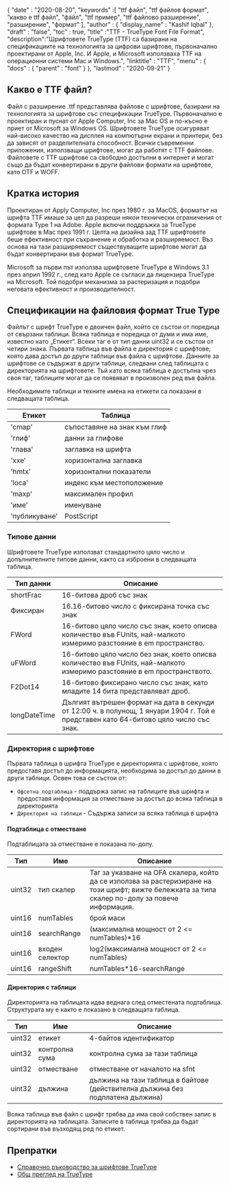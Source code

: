 {
  "date" : "2020-08-20",
  "keywords" :[ "ttf файл", "ttf файлов формат", "какво е ttf файл", "файл", "ttf пример", "ttf файлово разширение", "разширение", "формат" ],
  "author" : {
    "display_name" : "Kashif Iqbal"
},
  "draft" : "false",
  "toc" : true,
  "title" :"TTF - TrueType Font File Format",
  "description":"Шрифтовете TrueType (TTF) са базирани на спецификациите на технологията за цифрови шрифтове, първоначално проектирани от Apple, Inc. И Apple, и Microsoft използваха TTF на операционни системи Mac и Windows.",
  "linktitle" : "TTF",
  "menu" : {
    "docs" : {
      "parent" : "font"
}
},
  "lastmod" : "2020-09-21"
}

## Какво е TTF файл?

Файл с разширение .ttf представлява файлове с шрифтове, базирани на технологията за шрифтове със спецификации TrueType. Първоначално е проектиран и пуснат от Apple Computer, Inc за Mac OS и по-късно е приет от Microsoft за Windows OS. Шрифтовете TrueType осигуряват най-високо качество на дисплея на компютърни екрани и принтери, без да зависят от разделителната способност. Всички съвременни приложения, използващи шрифтове, могат да работят с TTF файлове. Файловете с TTF шрифтове са свободно достъпни в интернет и могат също да бъдат конвертирани в други файлови формати на шрифтове, като OTF и WOFF.

## Кратка история

Проектиран от Apply Computer, Inc през 1980 г. за MacOS, форматът на шрифта TTF имаше за цел да разреши някои технически ограничения от формата Type 1 на Adobe. Apple включи поддръжка за TrueType шрифтове в Mac през 1991 г. Целта на дизайна зад TTF шрифтовете беше ефективност при съхранение и обработка и разширяемост. Въз основа на тази разширяемост съществуващите шрифтове могат да бъдат конвертирани във формат TrueType.

Microsoft за първи път използва шрифтовете TrueType в Windows 3.1 през април 1992 г., след като Apple се съгласи да лицензира TrueType на Microsoft. Той подобри механизма за растеризация и подобри неговата ефективност и производителност.

## Спецификации на файловия формат True Type

Файлът с шрифт TrueType е двоичен файл, който се състои от поредица от свързани таблици. Всяка таблица е поредица от думи и има име, известно като „Етикет“. Всеки таг е от тип данни uint32 и се състои от четири знака. Първата таблица във файла е директория с шрифтове, която дава достъп до други таблици във файла с шрифтове. Данните за шрифтове се съдържат в други таблици, следвани след таблицата с директорията на шрифтовете. Тъй като всяка таблица е достъпна чрез своя таг, таблиците могат да се появяват в произволен ред във файла.

Необходимите таблици и техните имена на етикети са показани в следващата таблица.

|**Етикет**|**Таблица**|
---|---|
|'cmap'| съпоставяне на знак към глиф|
|'глиф'| данни за глифове|
|'глава'| заглавка на шрифта|
|'ххе'| хоризонтална заглавка|
|'hmtx'| хоризонтални показатели|
|'loca'| индекс към местоположение|
|'maxp'| максимален профил|
|'име'| именуване|
|'публикуване'| PostScript|

### Типове данни
Шрифтовете TrueType използват стандартното цяло число и допълнителните типове данни, както са изброени в следващата таблица.

|**Тип данни** | **Описание** |
---|---|
|shortFrac| 16-битова дроб със знак|
|Фиксиран| 16.16-битово число с фиксирана точка със знак|
|FWord| 16-битово цяло число със знак, което описва количество във FUnits, най-малкото измеримо разстояние в em пространство.|
|uFWord| 16-битово цяло число без знак, което описва количество във FUnits, най-малкото измеримо разстояние в em пространството.|
|F2Dot14| 16-битово фиксирано число със знак, като младите 14 бита представляват дроб.|
|longDateTime| Дългият вътрешен формат на дата в секунди от 12:00 ч. в полунощ, 1 януари 1904 г. Той е представен като 64-битово цяло число със знак.|

### Директория с шрифтове

Първата таблица в шрифта TrueType е директорията с шрифтове, която предоставя достъп до информацията, необходима за достъп до данни в други таблици. Освен това се състои от:

* `Офсетна подтаблица` - поддържа запис на таблиците във шрифта и предоставя информация за отместване за достъп до всяка таблица в директорията
* `Директория на таблици` - Съдържа записи за всяка таблица в шрифта

#### Подтаблица с отместване
Подтаблицата за отместване е показана по-долу.

|**Тип**|**Име**|**Описание**|
---|---|---|
|uint32| тип скалер| Таг за указване на OFA скалера, който да се използва за растеризиране на този шрифт; вижте бележката за типа скалер по-долу за повече информация.|
|uint16| numTables| брой маси|
|uint16| searchRange| (максимална мощност от 2 <= numTables)*16|
|uint16| входен селектор| log2(максимална мощност от 2 <= numTables)|
|uint16| rangeShift| numTables*16-searchRange|

#### Директория с таблици
Директорията на таблицата идва веднага след отместената подтаблица. Структурата му е както е показано в следващата таблица.

|**Тип**|**Име**|**Описание**|
---|---|---|
|uint32| етикет| 4-байтов идентификатор|
|uint32| контролна сума| контролна сума за тази таблица|
|uint32| отместване| отместване от началото на sfnt|
|uint32| дължина| дължина на тази таблица в байтове (действителна дължина без подплатена дължина)|

Всяка таблица във файл с шрифт трябва да има свой собствен запис в директорията на таблицата. Записите в таблица трябва да бъдат сортирани във възходящ ред по етикет.


## Препратки
* [Справочно ръководство за шрифтове TrueType](https://developer.apple.com/fonts/TrueType-Reference-Manual/)
* [Общ преглед на TrueType](https://docs.microsoft.com/en-us/typography/truetype/)

